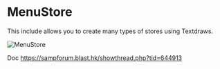 # MenuStore
This include allows you to create many types of stores using Textdraws.

![MenuStore](https://i.imgur.com/gH1k6t4.jpg)

Doc
https://sampforum.blast.hk/showthread.php?tid=644913
